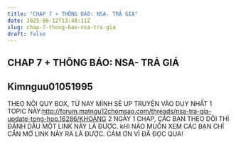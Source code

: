 ```yaml
---
title: "CHAP 7 + THÔNG BÁO: NSA- TRẢ GIÁ"
date: 2025-06-12T13:48:11Z
slug: chap-7-thong-bao-nsa-tra-gia
draft: false
---
```


## CHAP 7 + THÔNG BÁO: NSA- TRẢ GIÁ

## Kimnguu01051995

THEO NỘI QUY BOX, TỪ NAY MÌNH SẼ UP TRUYỆN VÀO DUY NHẤT 1 TOPIC NÀY:http://forum.matngu12chomsao.com/threads/nsa-tra-gia-update-tong-hop.16286/KHOẢNG 2 NGÀY 1 CHAP, CÁC BẠN THEO DÕI THÌ ĐÁNH DẤU MỘT LINK NÀY LÀ ĐƯỢC. kHI NÀO MUỐN XEM CÁC BẠN CHỈ CẦN MỞ LINK NÀY RA LÀ ĐƯỢC. CÁM ƠN VÌ ĐÃ ĐỌC QUA!